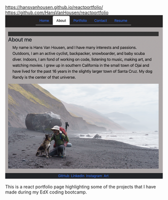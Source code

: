 https://hansvanhousen.github.io/reactportfolio/
https://github.com/HansVanHousen/reactportfolio
![screenshot of site](/src/components/assets/site.png)

This is a react portfolio page highlighting some of the projects that I have made during my EdX coding bootcamp. 